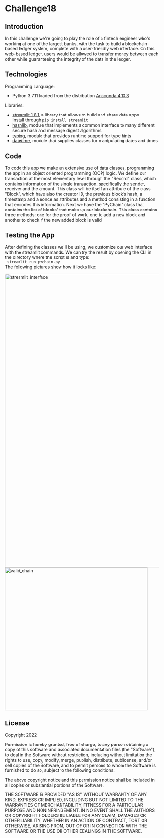 # Challenge18  

## Introduction

In this challenge we're going to play the role of a fintech engineer who's working at one of the largest banks, with the task to build a blockchain-based ledger system, complete with a user-friendly web interface. On this web-based ledger, users would be allowed to transfer money between each other while guaranteeing the integrity of the data in the ledger.

## Technologies 

Programming Language: 
- Python 3.7.11 loaded from the distribution [Anaconda 4.10.3](https://anaconda.org/anaconda/conda/files?version=4.10.3)

Libraries: 
- [streamlit 1.8.1](https://streamlit.io/), a library that allows to build and share data apps  
    Install through ```pip install streamlit```
- [hashlib](https://docs.python.org/3/library/hashlib.html), module that implements a common interface to many different secure hash and message digest algorithms
- [typing](https://docs.python.org/3/library/typing.html), module that provides runtime support for type hints
- [datetime](https://docs.python.org/3/library/datetime.html), module that supplies classes for manipulating dates and times

## Code

To code this app we make an extensive use of data classes, programming the app in an object oriented programming (OOP) logic. 
We define our transaction at the most elementary level through the "Record" class, which contains information of the single transaction, specifically the sender, receiver and the amount. This class will be itself an attribute of the class "Block", which have also the creator ID, the previous block's hash, a timestamp and a nonce as attributes and a method consisting in a function that encodes this information.
Next we have the "PyChain" class that contains the list of blocks' that make up our blockchain. This class contains three methods: one for the proof of work, one to add a new block and another to check if the new added block is valid.

## Testing the App

After defining the classes we'll be using, we customize our web interface with the streamlit commands.
We can try the result by opening the CLI in the directory where the script is and type:  
``` streamlit run pychain.py```  
The following pictures show how it looks like:  
  
<img width="960" alt="streamlit_interface" src="https://user-images.githubusercontent.com/86806855/164782808-21b0ea0c-0d29-41d6-8d8a-7ec99fb2319f.PNG">  
<img width="467" alt="valid_chain" src="https://user-images.githubusercontent.com/86806855/164784401-d7896d9b-1806-4e3e-be71-7a605a891186.PNG">

## License

Copyright 2022 

Permission is hereby granted, free of charge, to any person obtaining a copy of this software and associated documentation files (the "Software"), to deal in the Software without restriction, including without limitation the rights to use, copy, modify, merge, publish, distribute, sublicense, and/or sell copies of the Software, and to permit persons to whom the Software is furnished to do so, subject to the following conditions:

The above copyright notice and this permission notice shall be included in all copies or substantial portions of the Software.

THE SOFTWARE IS PROVIDED "AS IS", WITHOUT WARRANTY OF ANY KIND, EXPRESS OR IMPLIED, INCLUDING BUT NOT LIMITED TO THE WARRANTIES OF MERCHANTABILITY, FITNESS FOR A PARTICULAR PURPOSE AND NONINFRINGEMENT. IN NO EVENT SHALL THE AUTHORS OR COPYRIGHT HOLDERS BE LIABLE FOR ANY CLAIM, DAMAGES OR OTHER LIABILITY, WHETHER IN AN ACTION OF CONTRACT, TORT OR OTHERWISE, ARISING FROM, OUT OF OR IN CONNECTION WITH THE SOFTWARE OR THE USE OR OTHER DEALINGS IN THE SOFTWARE.
